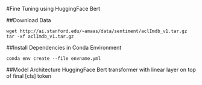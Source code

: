#Fine Tuning using HuggingFace Bert

##Download Data
```buildoutcfg
wget http://ai.stanford.edu/~amaas/data/sentiment/aclImdb_v1.tar.gz
tar -xf aclImdb_v1.tar.gz
```

##Install Dependencies in Conda Environment
```buildoutcfg
conda env create --file envname.yml
```

##Model Architecture
HuggingFace Bert transformer with linear layer on top of final [cls] token


